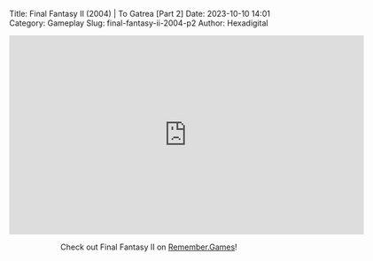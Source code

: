 Title: Final Fantasy II (2004) | To Gatrea [Part 2]
Date: 2023-10-10 14:01
Category: Gameplay
Slug: final-fantasy-ii-2004-p2
Author: Hexadigital

<center><iframe src="https://www.youtube.com/embed/NWUSCAiIjvU?feature=oembed" allow="accelerometer; autoplay; encrypted-media; gyroscope; picture-in-picture" width="640" height="360" frameborder="0"></iframe>

Check out Final Fantasy II on [Remember.Games](https://remember.games/game/6866/final-fantasy-i-ii-dawn-of-souls/)!</center>
